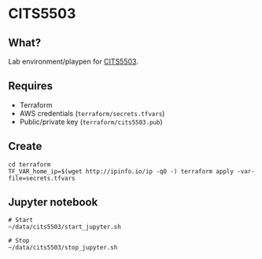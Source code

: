 # CITS5503

## What?
Lab environment/playpen for [CITS5503](http://handbooks.uwa.edu.au/units/unitdetails?code=CITS5503).

## Requires
* Terraform
* AWS credentials (`terraform/secrets.tfvars`)
* Public/private key (`terraform/cits5503.pub`)

## Create
```
cd terraform
TF_VAR_home_ip=$(wget http://ipinfo.io/ip -qO -) terraform apply -var-file=secrets.tfvars
```

## Jupyter notebook
``` 
# Start
~/data/cits5503/start_jupyter.sh

# Stop
~/data/cits5503/stop_jupyter.sh
```
